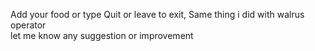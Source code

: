Add your food or type Quit or leave to exit,
Same thing i did with walrus operator <br>
let me know any suggestion or improvement 
